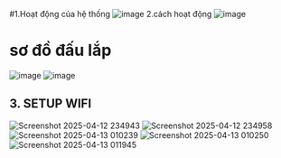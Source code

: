 #1.Hoạt động của hệ thống
![image](https://github.com/user-attachments/assets/1b5e245e-59ac-47f4-9f3e-bda87563b088)
2.cách hoạt động 
![image](https://github.com/user-attachments/assets/99d5ac7b-15e2-49e5-ab38-b7d9e01e3cd8)
# sơ đồ đấu lắp
![image](https://github.com/user-attachments/assets/1c6b7f40-2644-4b37-aca9-42658ccb2e80)
![image](https://github.com/user-attachments/assets/1dbccb3c-c10e-4172-bbf6-2df1ac6430b7)
## 3. SETUP WIFI
![Screenshot 2025-04-12 234943](https://github.com/user-attachments/assets/f704e885-e2c9-4bb8-a778-73b4c50553e8)
![Screenshot 2025-04-12 234958](https://github.com/user-attachments/assets/4652aab2-4cc7-4269-8974-1c9fd8099553)
![Screenshot 2025-04-13 010239](https://github.com/user-attachments/assets/a09b8000-29d6-4a45-9df0-76dce399ad12)
![Screenshot 2025-04-13 010250](https://github.com/user-attachments/assets/4795b310-75c2-4139-9c90-fb58039f0821)
![Screenshot 2025-04-13 011945](https://github.com/user-attachments/assets/003a3d83-d5aa-4c96-bc96-0bfd115cecda)
